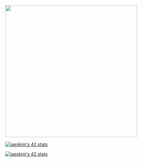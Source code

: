 
<img align="center" src="https://github-readme-stats.vercel.app/api?username=Zekao&show_icons=true&theme=gotham&?count_private=true&include_all_commits=true" length="100" width="420">

[![jaeskim's 42 stats](https://badge42.herokuapp.com/api/stats/emaugale?privacyEmail=true&privacyName=true)](https://github.com/Zekao)

[![jaeskim's 42 stats](https://badge42.herokuapp.com/api/stats/emaugale?cursus=C%20Piscine&privacyEmail=true&privacyName=true)](https://github.com/Zekao)
<!--
**Zekao/zekao** is a ✨ _special_ ✨ repository because its `README.md` (this file) appears on your GitHub profile.

Here are some ideas to get you started:

- 🔭 I’m currently working on ...
- 🌱 I’m currently learning ...
- 👯 I’m looking to collaborate on ...
- 🤔 I’m looking for help with ...
- 💬 Ask me about ...
- 📫 How to reach me: ...
- 😄 Pronouns: ...
- ⚡ Fun fact: ...
-->
